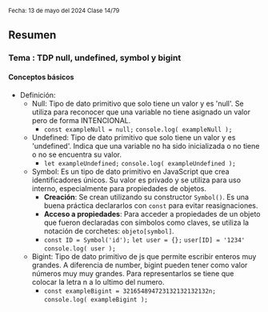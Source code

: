 <sub> Fecha: 13 de mayo del 2024 </sub>
<sub> Clase 14/79 </sub>
## Resumen
### Tema : TDP null, undefined, symbol y bigint
#### Conceptos básicos

- Definición: 
	- Null: Tipo de dato primitivo que solo tiene un valor y es 'null'. Se utiliza para reconocer que una variable no tiene asignado un valor pero de forma INTENCIONAL.
		- `const exampleNull = null;`
		  `console.log( exampleNull );`
	- Undefined: Tipo de dato primitivo que solo tiene un valor y es 'undefined'. Indica que una variable no ha sido inicializada o no tiene o no se encuentra su valor. 
		- `let exampleUndefined;`
		  `console.log( exampleUndefined );`
	- Symbol: Es un tipo de dato primitivo en JavaScript que crea identificadores únicos. Su valor es privado y se utiliza para uso interno, especialmente para propiedades de objetos.
		- **Creación**: Se crean utilizando su constructor `Symbol()`. Es una buena práctica declararlos con `const` para evitar reasignaciones.
		- **Acceso a propiedades**: Para acceder a propiedades de un objeto que fueron declaradas con símbolos como claves, se utiliza la notación de corchetes: `objeto[symbol]`.
		- `const ID = Symbol('id');`
		  `let user = {};`
		  `user[ID] = '1234'`
		  `console.log( user );`
	- Bigint: Tipo de dato primitivo de js que permite escribir enteros muy grandes. A diferencia de number, bigint pueden tener como valor números muy muy grandes. Para representarlos se tiene que colocar la letra n a lo ultimo del numero.
		- `const exampleBigint = 321654894723132132132132n;`
		  `console.log( exampleBigint );`
	